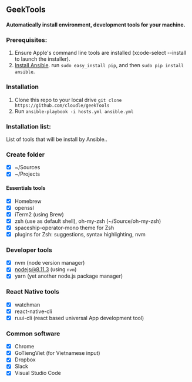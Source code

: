 ## GeekTools

#### Automatically install environment, development tools for your machine.


### Prerequisites:
1. Ensure Apple's command line tools are installed (xcode-select --install to launch the installer).
2. [Install Ansible](https://docs.ansible.com/ansible/latest/installation_guide/intro_installation.html#latest-releases-via-pip). run `sudo easy_install pip`, and then `sudo pip install ansible`.
### Installation
1. Clone this repo to your local drive `git clone https://github.com/cloudle/geekTools`
2. Run `ansible-playbook -i hosts.yml ansible.yml`

### Installation list:
List of tools that will be install by Ansible..

### Create folder
- [x] ~/Sources
- [x] ~/Projects

#### Essentials tools
- [x] Homebrew
- [x] openssl
- [x] iTerm2 (using Brew)
- [x] zsh (use as default shell), oh-my-zsh (~/Source/oh-my-zsh)
- [x] spaceship-operator-mono theme for Zsh
- [x] plugins for Zsh: suggestions, syntax highlighting, nvm

### Developer tools
- [x] nvm (node version manager)
- [x] nodejs@8.11.3 (using `nvm`)
- [x] yarn (yet another node.js package manager)

### React Native tools
- [x] watchman
- [x] react-native-cli
- [x] ruui-cli (react based universal App development tool)

### Common software
- [x] Chrome
- [x] GoTiengViet (for Vietnamese input)
- [x] Dropbox
- [x] Slack
- [x] Visual Studio Code 
